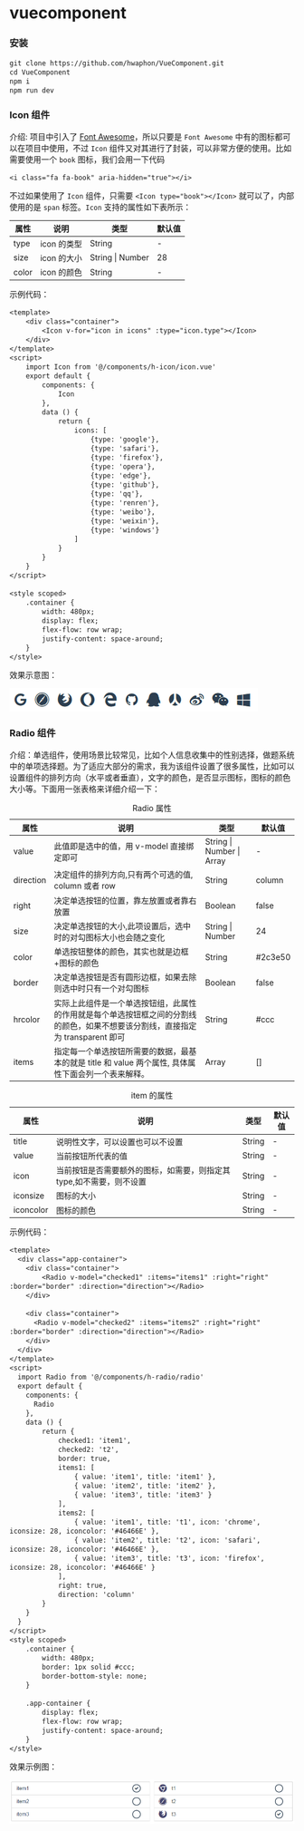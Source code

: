 # vuecomponent

### 安装

	git clone https://github.com/hwaphon/VueComponent.git
	cd VueComponent
	npm i
	npm run dev

### Icon 组件 

介绍: 项目中引入了 [Font Awesome](http://fontawesome.io/icons/)，所以只要是 `Font Awesome` 中有的图标都可以在项目中使用，不过 `Icon` 组件又对其进行了封装，可以非常方便的使用。比如需要使用一个 `book` 图标，我们会用一下代码

	<i class="fa fa-book" aria-hidden="true"></i>

不过如果使用了 `Icon` 组件，只需要 `<Icon type="book"></Icon>` 就可以了，内部使用的是 `span` 标签。`Icon` 支持的属性如下表所示：

<table>
	<thead>
		<th>属性</th>
		<th>说明</th>
		<th>类型</th>
		<th>默认值</th>
	</thead>
	<tbody>
		<tr>
			<td>type</td>
			<td>icon 的类型</td>
			<td>String</td>
			<td>-</td>
		</tr>
		<tr>
			<td>size</td>
			<td>icon 的大小</td>
			<td>String | Number</td>
			<td>28</td>
		</tr>
		<tr>
			<td>color</td>
			<td>icon 的颜色</td>
			<td>String</td>
			<td>-</td>
		</tr>
	</tbody>
</table>

示例代码： 

	<template>
		<div class="container">
			<Icon v-for="icon in icons" :type="icon.type"></Icon>
		</div>
	</template>
	<script>
		import Icon from '@/components/h-icon/icon.vue'
		export default {
			components: {
				Icon
			},
			data () {
				return {
					icons: [
						{type: 'google'},
						{type: 'safari'},
						{type: 'firefox'},
						{type: 'opera'},
						{type: 'edge'},
						{type: 'github'},
						{type: 'qq'},
						{type: 'renren'},
						{type: 'weibo'},
						{type: 'weixin'},
						{type: 'windows'}
					]
				}
			}
		}
	</script>

	<style scoped>
		.container {
			width: 480px;
			display: flex;
			flex-flow: row wrap;
			justify-content: space-around;
		}
	</style>

效果示意图：

![image](./demosrc/h-icon/h-icon-basic.png)

### Radio 组件

介绍：单选组件，使用场景比较常见，比如个人信息收集中的性别选择，做题系统中的单项选择题。为了适应大部分的需求，我为该组件设置了很多属性，比如可以设置组件的排列方向（水平或者垂直），文字的颜色，是否显示图标，图标的颜色大小等。下面用一张表格来详细介绍一下：

<table>
	<caption>Radio 属性</caption>
	<thead>
		<th>属性</th>
		<th>说明</th>
		<th>类型</th>
		<th>默认值</th>
	</thead>
	<tbody>
		<tr>
			<td>value</td>
			<td>此值即是选中的值，用 v-model 直接绑定即可</td>
			<td>String | Number | Array</td>
			<td>-</td>
		</tr>
		<tr>
			<td>direction</td>
			<td>决定组件的排列方向,只有两个可选的值, column 或者 row</td>
			<td>String</td>
			<td>column</td>
		</tr>
		<tr>
			<td>right</td>
			<td>决定单选按钮的位置，靠左放置或者靠右放置</td>
			<td>Boolean</td>
			<td>false</td>
		</tr>
		<tr>
			<td>size</td>
			<td>决定单选按钮的大小,此项设置后，选中时的对勾图标大小也会随之变化</td>
			<td>String | Number</td>
			<td>24</td>
		</tr>
		<tr>
			<td>color</td>
			<td>单选按钮整体的颜色，其实也就是边框+图标的颜色</td>
			<td>String</td>
			<td>#2c3e50</td>
		</tr>
		<tr>
			<td>border</td>
			<td>决定单选按钮是否有圆形边框，如果去除则选中时只有一个对勾图标</td>
			<td>Boolean</td>
			<td>false</td>
		</tr>
		<tr>
			<td>hrcolor</td>
			<td>实际上此组件是一个单选按钮组，此属性的作用就是每个单选按钮框之间的分割线的颜色，如果不想要该分割线，直接指定为 transparent 即可</td>
			<td>String</td>
			<td>#ccc</td>
		</tr>
		<tr>
			<td>items</td>
			<td>指定每一个单选按钮所需要的数据，最基本的就是 title 和 value 两个属性, 具体属性下面会列一个表来解释。</td>
			<td>Array</td>
			<td>[]</td>
		</tr>
	</tbody>
</table>

<table>
	<caption>item 的属性</caption>
	<thead>
		<th>属性</th>
		<th>说明</th>
		<th>类型</th>
		<th>默认值</th>
	</thead>
	<tbody>
		<tr>
			<td>title</td>
			<td>说明性文字，可以设置也可以不设置</td>
			<td>String</td>
			<td>-</td>
		</tr>
		<tr>
			<td>value</td>
			<td>当前按钮所代表的值</td>
			<td>String</td>
			<td>-</td>
		</tr>
		<tr>
			<td>icon</td>
			<td>当前按钮是否需要额外的图标，如需要，则指定其 type,如不需要，则不设置</td>
			<td>String</td>
			<td>-</td>
		</tr>
		<tr>
			<td>iconsize</td>
			<td>图标的大小</td>
			<td>String</td>
			<td>-</td>
		</tr>
		<tr>
			<td>iconcolor</td>
			<td>图标的颜色</td>
			<td>String</td>
			<td>-</td>
		</tr>
	</tbody>
</table>

示例代码：

	<template>
	  <div class="app-container">
	  	<div class="container">  		
	    	<Radio v-model="checked1" :items="items1" :right="right" :border="border" :direction="direction"></Radio>
	  	</div>	

	  	<div class="container">  		
	  	  <Radio v-model="checked2" :items="items2" :right="right" :border="border" :direction="direction"></Radio>
	  	</div>	
	  </div>
	</template>
	<script>
	  import Radio from '@/components/h-radio/radio'
	  export default {
	    components: {
	      Radio
	    },
	    data () {
	    	return {
	    		checked1: 'item1',
	    		checked2: 't2',
	    		border: true,
	    		items1: [
	    			{ value: 'item1', title: 'item1' },
	    			{ value: 'item2', title: 'item2' },
	    			{ value: 'item3', title: 'item3' }
	    		],
	    		items2: [
	    			{ value: 'item1', title: 't1', icon: 'chrome', iconsize: 28, iconcolor: '#46466E' },
	    			{ value: 'item2', title: 't2', icon: 'safari', iconsize: 28, iconcolor: '#46466E' },
	    			{ value: 'item3', title: 't3', icon: 'firefox', iconsize: 28, iconcolor: '#46466E' }
	    		],
	    		right: true,
	    		direction: 'column'
	    	}
	    }
	  }
	</script>
	<style scoped>
		.container {
			width: 480px;
			border: 1px solid #ccc;
			border-bottom-style: none;
		}

		.app-container {
			display: flex;
			flex-flow: row wrap;
			justify-content: space-around;
		}
	</style>

效果示例图：

![image](./demosrc/h-radio/h-radio-basic.png)

